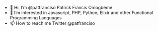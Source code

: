 - 👋 Hi, I’m @patfranciso Patrick Francis Omogbeme
- 👀 I’m interested in Javascript, PHP, Python, Elixir and other Functional Programming Languages
- 📫 How to reach me Twitter @patfranciso

<!---
patfranciso/patfranciso is a ✨ special ✨ repository because its `README.md` (this file) appears on your GitHub profile.
You can click the Preview link to take a look at your changes.
--->
